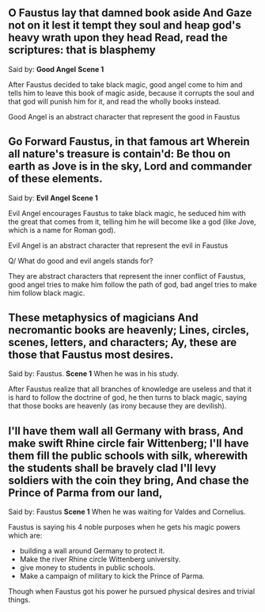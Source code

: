 O Faustus lay that damned book aside
And Gaze not on it lest it tempt they soul
and heap god's heavy wrath upon they head
Read, read the scriptures: that is blasphemy
-
Said by: **Good Angel**
**Scene 1**

After Faustus decided to take black magic, good angel
come to him and tells him to leave this book of
magic aside, because it corrupts the soul and that god
will punish him for it, and read the wholly books instead.

Good Angel is an abstract character that represent the good in Faustus

Go Forward Faustus, in that famous art
Wherein all nature's treasure is contain'd:
Be thou on earth as Jove is in the sky,
Lord and commander of these elements.
-
Said by: **Evil Angel**
**Scene 1**

Evil Angel encourages Faustus to take black magic,
he seduced him with the great that comes from it,
telling him he will become like a god (like Jove, which is
a name for Roman god).

Evil Angel is an abstract character that represent the evil in Faustus

Q/ What do good and evil angels stands for?

They are abstract characters that represent the inner
conflict of Faustus, good angel tries to make him follow 
the path of god, bad angel tries to make him follow black 
magic.

These metaphysics of magicians
And necromantic books are heavenly;
Lines, circles, scenes, letters, and characters;
Ay, these are those that Faustus most desires.
-
Said by: Faustus.
**Scene 1**
When he was in his study.

After Faustus realize that all branches of knowledge 
are useless and that it is hard to follow the doctrine of 
god, he then turns to black magic, saying that those
books are heavenly (as irony because they are devilish).

I'll have them wall all Germany with brass,
And make swift Rhine circle fair Wittenberg;
I'll have them fill the public schools with silk,
wherewith the students shall be bravely clad
I'll levy soldiers with the coin they bring,
And chase the Prince of Parma from our land,
-
Said by: Faustus
**Scene 1**
When he was waiting for Valdes and Cornelius.

Faustus is saying his 4 noble purposes when he gets his 
magic powers which are:

- building a wall around Germany to protect it.
- Make the river Rhine circle Wittenberg university.
- give money to students in public schools.
- Make a campaign of military to kick the Prince of Parma.

Though when Faustus got his power he pursued physical 
desires and trivial things.
